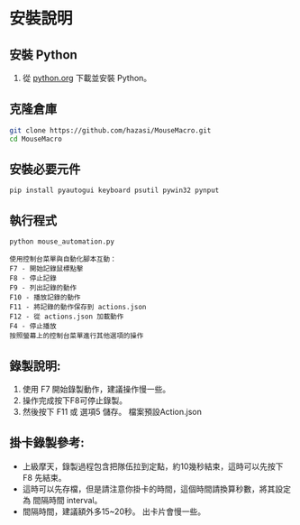 # 安裝說明

## 安裝 Python
1. 從 [python.org](https://www.python.org/downloads/) 下載並安裝 Python。

## 克隆倉庫
```sh
git clone https://github.com/hazasi/MouseMacro.git
cd MouseMacro
```
## 安裝必要元件
```pip install pyautogui keyboard psutil pywin32 pynput```

## 執行程式
```python mouse_automation.py```

```
使用控制台菜單與自動化腳本互動：
F7 - 開始記錄鼠標點擊
F8 - 停止記錄
F9 - 列出記錄的動作
F10 - 播放記錄的動作
F11 - 將記錄的動作保存到 actions.json
F12 - 從 actions.json 加載動作
F4 - 停止播放
按照螢幕上的控制台菜單進行其他選項的操作
```

## 錄製說明:
1. 使用 F7 開始錄製動作，建議操作慢一些。
2. 操作完成按下F8可停止錄製。
3. 然後按下 F11 或 選項5 儲存。 檔案預設Action.json 

## 掛卡錄製參考:
* 上級摩天，錄製過程包含把隊伍拉到定點，約10幾秒結束，這時可以先按下 F8 先結束。
* 這時可以先存檔，但是請注意你掛卡的時間，這個時間請換算秒數，將其設定為 間隔時間 interval。
* 間隔時間，建議額外多15~20秒。 出卡片會慢一些。
